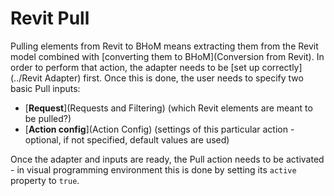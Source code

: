 # Revit Pull

Pulling elements from Revit to BHoM means extracting them from the Revit model combined with [converting them to BHoM](Conversion from Revit). In order to perform that action, the adapter needs to be [set up correctly](../Revit Adapter) first. Once this is done, the user needs to specify two basic Pull inputs:

- [**Request**](Requests and Filtering) (which Revit elements are meant to be pulled?) 
- [**Action config**](Action Config) (settings of this particular action - optional, if not specified, default values are used)

Once the adapter and inputs are ready, the Pull action needs to be activated - in visual programming environment this is done by setting its `active` property to `true`.
